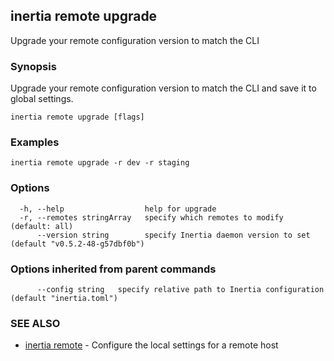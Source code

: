 ## inertia remote upgrade

Upgrade your remote configuration version to match the CLI

### Synopsis

Upgrade your remote configuration version to match the CLI and save it to global settings.

```
inertia remote upgrade [flags]
```

### Examples

```
inertia remote upgrade -r dev -r staging
```

### Options

```
  -h, --help                  help for upgrade
  -r, --remotes stringArray   specify which remotes to modify (default: all)
      --version string        specify Inertia daemon version to set (default "v0.5.2-48-g57dbf0b")
```

### Options inherited from parent commands

```
      --config string   specify relative path to Inertia configuration (default "inertia.toml")
```

### SEE ALSO

* [inertia remote](inertia_remote.md)	 - Configure the local settings for a remote host

